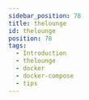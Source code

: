 ```yaml
---
sidebar_position: 78
title: thelounge
id: thelounge
position: 78
tags:
  - Introduction
  - thelounge
  - docker
  - docker-compose
  - tips
---
```

